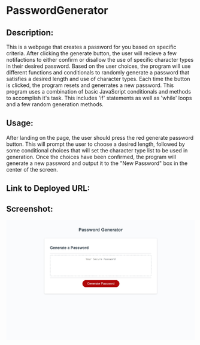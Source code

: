 # PasswordGenerator

## Description:
This is a webpage that creates a password for you based on specific criteria. After clicking the generate button, the user will recieve a few notifactions to either confirm or disallow the use of specific character types in their desired password. Based on the user choices, the program will use different functions and conditionals to randomly generate a password that satisfies a desired length and use of character types. Each time the button is clicked, the program resets and generrates a new password. This program uses a combination of basic JavaScript conditionals and methods to accomplish it's task. This includes 'if' statements as well as 'while' loops and a few random generation methods.

## Usage:
After landing on the page, the user should press the red generate password button. This will prompt the user to choose a desired length, followed by some conditional choices that will set the character type list to be used in generation. Once the choices have been confirmed, the program will generate a new password and output it to the "New Password" box in the center of the screen.

## Link to Deployed URL:

## Screenshot:
![Password Generator](Assets\Screenshot.jpg)
